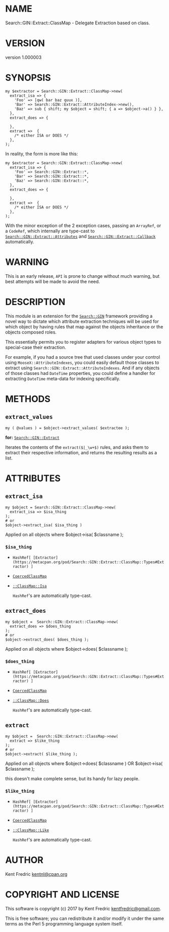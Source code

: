 # NAME

Search::GIN::Extract::ClassMap - Delegate Extraction based on class.

# VERSION

version 1.000003

# SYNOPSIS

    my $extractor = Search::GIN::Extract::ClassMap->new(
      extract_isa => {
        'Foo' => [qw( bar baz quux )],
        'Bar' => Search::GIN::Extract::AttributeIndex->new(),
        'Baz' => sub { shift; my $object = shift; { a => $object->a() } },
      },
      extract_does => {

      },
      extract =>  {
        /* either ISA or DOES */
      },
    );

In reality, the form is more like this:

    my $extractor = Search::GIN::Extract::ClassMap->new(
      extract_isa => {
        'Foo' => Search::GIN::Extract::*,
        'Bar' => Search::GIN::Extract::*,
        'Baz' => Search::GIN::Extract::*,
      },
      extract_does => {

      },
      extract =>  {
        /* either ISA or DOES */
      },
    );

With the minor exception of the 2 exception cases, passing
an `ArrayRef`, or a `CodeRef`, which internally are type-cast to
[`Search::GIN::Extract::Attributes`](https://metacpan.org/pod/Search::GIN::Extract::Attributes)
and [`Search::GIN::Extract::Callback`](https://metacpan.org/pod/Search::GIN::Extract::Callback)
automatically.

# WARNING

This is an early release, `API` is prone to change without much warning, but best attempts will be made to avoid the need.

# DESCRIPTION

This module is an extension for the [`Search::GIN`](https://metacpan.org/pod/Search::GIN) framework
providing a novel way to dictate which attribute extraction techniques will be
used for which object by having rules that map against the objects inheritance
or the objects composed roles.

This essentially permits you to register adapters for various object types to
special-case their extraction.

For example, if you had a source tree that used classes under your control
using `MooseX::AttributeIndexes`, you could easily default those classes to
extract using `Search::GIN::Extract::AttributeIndexes`. And if any objects of
those classes had `DateTime` properties, you could define a handler for
extracting `DateTime` meta-data for indexing specifically.

# METHODS

## `extract_values`

    my ( @values ) = $object->extract_values( $extractee );

**for:** [`Search::GIN::Extract`](https://metacpan.org/pod/Search::GIN::Extract)

Iterates the contents of the `extract($|_\w+$)` rules, and asks them to
extract their respective information, and returns the resulting results as a
list.

# ATTRIBUTES

## `extract_isa`

    my $object = Search::GIN::Extract::ClassMap->new(
      extract_isa => $isa_thing
    );
    # or
    $object->extract_isa( $isa_thing )

Applied on all objects where $object->isa( $classname );

### `$isa_thing`

- `HashRef[ [Extractor](https://metacpan.org/pod/Search::GIN::Extract::ClassMap::Types#Extractor) ]`
- [`CoercedClassMap`](https://metacpan.org/pod/Search::GIN::Extract::ClassMap::Types#CoercedClassMap)
- [`::ClassMap::Isa`](https://metacpan.org/pod/Search::GIN::Extract::ClassMap::Isa)

    `HashRef`'s are automatically type-cast.

## `extract_does`

    my $object =  Search::GIN::Extract::ClassMap->new(
      extract_does => $does_thing
    );
    # or
    $object->extract_does( $does_thing );

Applied on all objects where $object->does( $classname );

### `$does_thing`

- `HashRef[ [Extractor](https://metacpan.org/pod/Search::GIN::Extract::ClassMap::Types#Extractor) ]`
- [`CoercedClassMap`](https://metacpan.org/pod/Search::GIN::Extract::ClassMap::Types#CoercedClassMap)
- [`::ClassMap::Does`](https://metacpan.org/pod/Search::GIN::Extract::ClassMap::Does)

    `HashRef`'s are automatically type-cast.

## `extract`

    my $object =  Search::GIN::Extract::ClassMap->new(
      extract => $like_thing
    );
    # or
    $object->extract( $like_thing );

Applied on all objects where $object->does( $classname ) OR $object->isa( $classname );

this doesn't make complete sense, but its handy for lazy people.

### `$like_thing`

- `HashRef[ [Extractor](https://metacpan.org/pod/Search::GIN::Extract::ClassMap::Types#Extractor) ]`
- [`CoercedClassMap`](https://metacpan.org/pod/Search::GIN::Extract::ClassMap::Types#CoercedClassMap)
- [`::ClassMap::Like`](https://metacpan.org/pod/Search::GIN::Extract::ClassMap::Like)

    `HashRef`'s are automatically type-cast.

# AUTHOR

Kent Fredric <kentnl@cpan.org>

# COPYRIGHT AND LICENSE

This software is copyright (c) 2017 by Kent Fredric <kentfredric@gmail.com>.

This is free software; you can redistribute it and/or modify it under
the same terms as the Perl 5 programming language system itself.
